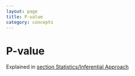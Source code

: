 ```yaml
---
layout: page
title: P-value
category: concepts
---
```


P-value
===

Explained in [section Statistics/Inferential Approach](/Stats/stats05-inferentialApproach.html)
